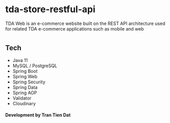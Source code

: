 # tda-store-restful-api
TDA Web is an e-commerce website built on the REST API architecture used for related TDA e-commerce applications such as mobile and web 
#
<h2>Tech</h2>
<ul> 
  <li>Java 11</li>
  <li>MySQL / PostgreSQL</li>
  <li>Spring Boot</li>
  <li>Spring Web</li>
  <li>Spring Security</li>
  <li>Spring Data</li>
  <li>Spring AOP</li>
  <li>Validator</li>
  <li>Cloudinary</li>
</ul>
<h4>Development by Tran Tien Dat</h4>
